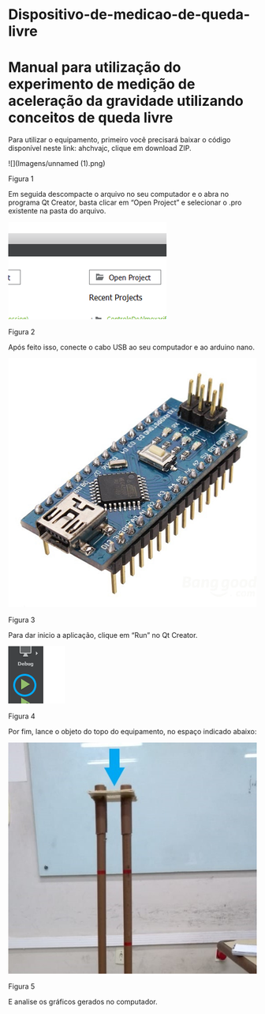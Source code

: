 # Dispositivo-de-medicao-de-queda-livre

# Manual para utilização do experimento de medição de aceleração da gravidade utilizando conceitos de queda livre

Para utilizar o equipamento, primeiro você precisará baixar o código disponível neste link: ahchvajc, clique em download ZIP.

![](Imagens/unnamed (1).png)

Figura 1

Em seguida descompacte o arquivo no seu computador e o abra no programa Qt Creator, basta clicar em “Open Project” e selecionar o .pro existente na pasta do arquivo.

![](Imagens/unnamed.png)

Figura 2

Após feito isso, conecte o cabo USB ao seu computador e ao arduino nano.

![](Imagens/1AC07_Arduino_Nano_V3.0.jpg)

Figura 3

Para dar inicio a aplicação, clique em “Run” no Qt Creator.

![](Imagens/image1.png)

Figura 4

Por fim, lance o objeto do topo do equipamento, no espaço indicado abaixo:

![](Imagens/ta.jpg)

Figura 5

E analise os gráficos gerados no computador.

